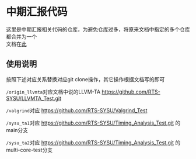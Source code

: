 # 中期汇报代码

这里是中期汇报相关代码的仓库，为避免仓库过多，将原来文档中指定的多个仓库都合并为一个  
文档在[此](https://kdocs.cn/l/cjbDFKROBfbu)  

## 使用说明

按照下述对应关系替换对应git clone操作，其它操作根据文档写的即可  

`/origin_llvmta`对应文档中说的LLVM-TA https://github.com/RTS-SYSU/LLVMTA_Test.git  

`/valgrind`对应 https://github.com/RTS-SYSU/Valgrind_Test  

`/sysu_ta1`对应 https://github.com/RTS-SYSU/Timing_Analysis_Test.git 的main分支 

`/sysu_ta2`对应 https://github.com/RTS-SYSU/Timing_Analysis_Test.git 的multi-core-test分支   